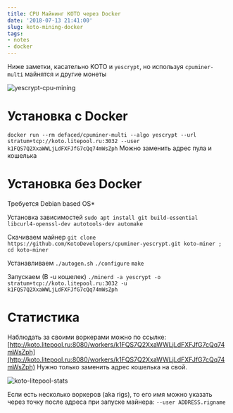 ```yaml
---
title: CPU Майнинг KOTO через Docker
date: '2018-07-13 21:41:00'
slug: koto-mining-docker
tags:
- notes
- docker
---
```


Ниже заметки, касательно KOTO и `yescrypt`, но используя `cpuminer-multi` майнятся и другие монеты

![yescrypt-cpu-mining](https://s3.blog.amd-nick.me/2018/07/yescrypt-cpu-mining.png)

# Установка с Docker

`docker run --rm defaced/cpuminer-multi --algo yescrypt --url stratum+tcp://koto.litepool.ru:3032 --user k1FQS7Q2XxaWWLjLdFXFJfG7cQq74mWsZph`
Можно заменить адрес пула и кошелька

# Установка без Docker

Требуется Debian based OS\*

Установка зависимостей
`sudo apt install git build-essential libcurl4-openssl-dev autotools-dev automake`

Скачиваем майнер
`git clone https://github.com/KotoDevelopers/cpuminer-yescrypt.git koto-miner ; cd koto-miner`

Устанавливаем
`./autogen.sh`
`./configure`
`make`

Запускаем (В -u кошелек)
`./minerd -a yescrypt -o stratum+tcp://koto.litepool.ru:3032 -u k1FQS7Q2XxaWWLjLdFXFJfG7cQq74mWsZph`

# Статистика

Наблюдать за своими воркерами можно по ссылке:
[http://koto.litepool.ru:8080/workers/k1FQS7Q2XxaWWLjLdFXFJfG7cQq74mWsZph](http://koto.litepool.ru:8080/workers/k1FQS7Q2XxaWWLjLdFXFJfG7cQq74mWsZph)
Нужно только заменить адрес кошелька на свой.

![koto-litepool-stats](https://s3.blog.amd-nick.me/2018/07/koto-litepool-stats.png)

Если есть несколько воркеров (aka rigs), то его имя можно указать через точку после адреса при запуске майнера: `--user ADDRESS.rigname`

<!--kg-card-end: markdown-->
